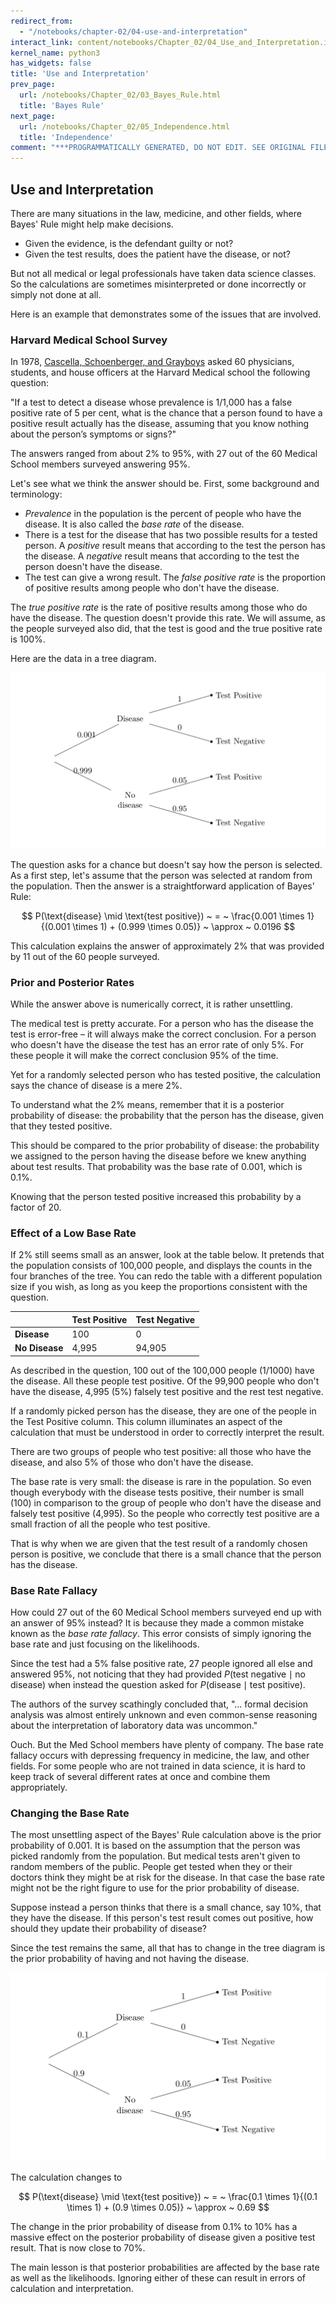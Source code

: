 ```yaml
---
redirect_from:
  - "/notebooks/chapter-02/04-use-and-interpretation"
interact_link: content/notebooks/Chapter_02/04_Use_and_Interpretation.ipynb
kernel_name: python3
has_widgets: false
title: 'Use and Interpretation'
prev_page:
  url: /notebooks/Chapter_02/03_Bayes_Rule.html
  title: 'Bayes Rule'
next_page:
  url: /notebooks/Chapter_02/05_Independence.html
  title: 'Independence'
comment: "***PROGRAMMATICALLY GENERATED, DO NOT EDIT. SEE ORIGINAL FILES IN /content***"
---
```



## Use and Interpretation



There are many situations in the law, medicine, and other fields, where Bayes' Rule might help make decisions.

- Given the evidence, is the defendant guilty or not?
- Given the test results, does the patient have the disease, or not?

But not all medical or legal professionals have taken data science classes. So the calculations are sometimes misinterpreted or done incorrectly or simply not done at all.

Here is an example that demonstrates some of the issues that are involved.



### Harvard Medical School Survey

In 1978, [Cascella, Schoenberger, and Grayboys](https://www.ncbi.nlm.nih.gov/pubmed/692627) asked 60 physicians, students, and house officers at the Harvard Medical school the following question:

"If a test to detect a disease whose prevalence is 1/1,000 has a false positive rate of 5 per cent, what is the chance that a person found to have a positive result actually has the disease, assuming that you know nothing about the person’s symptoms or signs?"

The answers ranged from about 2% to 95%, with 27 out of the 60 Medical School members surveyed answering 95%.

Let's see what we think the answer should be. First, some background and terminology:

- *Prevalence* in the population is the percent of people who have the disease. It is also called the *base rate* of the disease.
- There is a test for the disease that has two possible results for a tested person. A *positive* result means that according to the test the person has the disease. A *negative* result means that according to the test the person doesn't have the disease.
- The test can give a wrong result. The *false positive rate* is the proportion of positive results among people who don't have the disease.

The *true positive rate* is the rate of positive results among those who do have the disease. The question doesn't provide this rate. We will assume, as the people surveyed also did, that the test is good and the true positive rate is 100%.

Here are the data in a tree diagram.

![Harvard Med School tree diagram](../../images/tree_disease_harvard_1.png)

The question asks for a chance but doesn't say how the person is selected. As a first step, let's assume that the person was selected at random from the population. Then the answer is a straightforward application of Bayes' Rule:

$$
P(\text{disease} \mid \text{test positive}) ~ = ~ 
\frac{0.001 \times 1}{(0.001 \times 1) + (0.999 \times 0.05)} ~ \approx ~ 0.0196
$$

This calculation explains the answer of approximately 2% that was provided by 11 out of the 60 people surveyed.



### Prior and Posterior Rates

While the answer above is numerically correct, it is rather unsettling. 

The medical test is pretty accurate. For a person who has the disease the test is error-free – it will always make the correct conclusion. For a person who doesn't have the disease the test has an error rate of only 5%. For these people it will make the correct conclusion 95% of the time.

Yet for a randomly selected person who has tested positive, the calculation says the chance of disease is a mere 2%.

To understand what the 2% means, remember that it is a posterior probability of disease: the probability that the person has the disease, given that they tested positive. 

This should be compared to the prior probability of disease: the probability we assigned to the person having the disease before we knew anything about test results. That probability was the base rate of 0.001, which is 0.1%.

Knowing that the person tested positive increased this probability by a factor of 20.



### Effect of a Low Base Rate

If 2% still seems small as an answer, look at the table below. It pretends that the population consists of 100,000 people, and displays the counts in the four branches of the tree. You can redo the table with a different population size if you wish, as long as you keep the proportions consistent with the question.

|              |Test Positive|Test Negative|
|--------------|-------------|-------------|
|**Disease**   |100          |0            |
|**No Disease**|4,995        |94,905       |

As described in the question, 100 out of the 100,000 people (1/1000) have the disease. All these people test positive. Of the 99,900 people who don't have the disease, 4,995 (5%) falsely test positive and the rest test negative.

If a randomly picked person has the disease, they are one of the people in the Test Positive column. This column illuminates an aspect of the calculation that must be understood in order to correctly interpret the result.

There are two groups of people who test positive: all those who have the disease, and also 5% of those who don't have the disease.

The base rate is very small: the disease is rare in the population. So even though everybody with the disease tests positive, their number is small (100) in comparison to the group of people who don't have the disease and falsely test positive (4,995). So the people who correctly test positive are a small fraction of all the people who test positive.

That is why when we are given that the test result of a randomly chosen person is positive, we conclude that there is a small chance that the person has the disease.



### Base Rate Fallacy

How could 27 out of the 60 Medical School members surveyed end up with an answer of 95% instead? It is because they made a common mistake known as the *base rate fallacy*. This error consists of simply ignoring the base rate and just focusing on the likelihoods. 

Since the test had a 5% false positive rate, 27 people ignored all else and answered 95%, not noticing that they had provided $P(\text{test negative} \mid \text{no disease})$ when instead the question asked for $P(\text{disease} \mid \text{test positive})$.

The authors of the survey scathingly concluded that, "... formal decision analysis was almost entirely unknown and even common-sense reasoning about the interpretation of laboratory data was uncommon."

Ouch. But the Med School members have plenty of company. The base rate fallacy occurs with depressing frequency in medicine, the law, and other fields. For some people who are not trained in data science, it is hard to keep track of several different rates at once and combine them appropriately.



### Changing the Base Rate

The most unsettling aspect of the Bayes' Rule calculation above is the prior probability of 0.001. It is based on the assumption that the person was picked randomly from the population. But medical tests aren't given to random members of the public. People get tested when they or their doctors think they might be at risk for the disease. In that case the base rate might not be the right figure to use for the prior probability of disease.

Suppose instead a person thinks that there is a small chance, say 10%, that they have the disease. If this person's test result comes out positive, how should they update their probability of disease?

Since the test remains the same, all that has to change in the tree diagram is the prior probability of having and not having the disease.

![tree with subjective prior](../../images/tree_disease_harvard_2.png)

The calculation changes to

$$
P(\text{disease} \mid \text{test positive}) ~ = ~ 
\frac{0.1 \times 1}{(0.1 \times 1) + (0.9 \times 0.05)} ~ \approx ~ 0.69
$$

The change in the prior probability of disease from 0.1% to 10% has a massive effect on the posterior probability of disease given a positive test result. That is now close to 70%.

The main lesson is that posterior probabilities are affected by the base rate as well as the likelihoods. Ignoring either of these can result in errors of calculation and interpretation.

